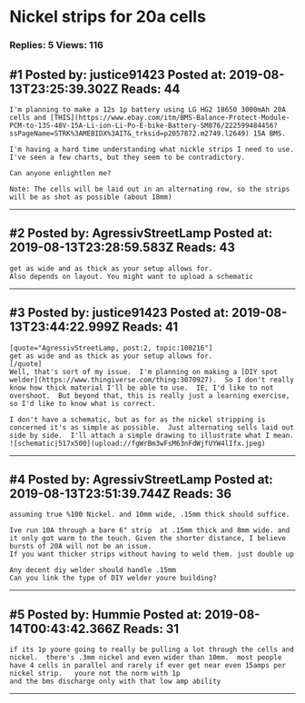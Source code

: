 # Nickel strips for 20a cells

### Replies: 5 Views: 116

## \#1 Posted by: justice91423 Posted at: 2019-08-13T23:25:39.302Z Reads: 44

```
I'm planning to make a 12s 1p battery using LG HG2 18650 3000mAh 20A cells and [THIS](https://www.ebay.com/itm/BMS-Balance-Protect-Module-PCM-to-13S-48V-15A-Li-ion-Li-Po-E-bike-Battery-SM876/222599484456?ssPageName=STRK%3AMEBIDX%3AIT&_trksid=p2057872.m2749.l2649) 15A BMS.

I'm having a hard time understanding what nickle strips I need to use.  I've seen a few charts, but they seem to be contradictory.

Can anyone enlightlen me?

Note: The cells will be laid out in an alternating row, so the strips will be as shot as possible (about 18mm)
```

---
## \#2 Posted by: AgressivStreetLamp Posted at: 2019-08-13T23:28:59.583Z Reads: 43

```
get as wide and as thick as your setup allows for.
Also depends on layout. You might want to upload a schematic
```

---
## \#3 Posted by: justice91423 Posted at: 2019-08-13T23:44:22.999Z Reads: 41

```
[quote="AgressivStreetLamp, post:2, topic:100216"]
get as wide and as thick as your setup allows for.
[/quote]
Well, that's sort of my issue.  I'm planning on making a [DIY spot welder](https://www.thingiverse.com/thing:3070927).  So I don't really know how thick material I'll be able to use.  IE, I'd like to not overshoot.  But beyond that, this is really just a learning exercise, so I'd like to know what is correct.

I don't have a schematic, but as for as the nickel stripping is concerned it's as simple as possible.  Just alternating sells laid out side by side.  I'll attach a simple drawing to illustrate what I mean.   ![schematic|517x500](upload://fgWrBm3wFsM63nFdWjfUYW4lIfx.jpeg)
```

---
## \#4 Posted by: AgressivStreetLamp Posted at: 2019-08-13T23:51:39.744Z Reads: 36

```
assuming true %100 Nickel. and 10mm wide, .15mm thick should suffice. 

Ive run 10A through a bare 6" strip  at .15mm thick and 8mm wide. and it only got warm to the touch. Given the shorter distance, I believe bursts of 20A will not be an issue.
If you want thicker strips without having to weld them. just double up

Any decent diy welder should handle .15mm 
Can you link the type of DIY welder youre building?
```

---
## \#5 Posted by: Hummie Posted at: 2019-08-14T00:43:42.366Z Reads: 31

```
if its 1p youre going to really be pulling a lot through the cells and nickel.  there's .3mm nickel and even wider than 10mm.  most people have 4 cells in parallel and rarely if ever get near even 15amps per nickel strip.   youre not the norm with 1p
and the bms discharge only with that low amp ability
```

---
